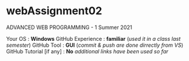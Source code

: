 # webAssignment02
ADVANCED WEB PROGRAMMING - 1 Summer 2021

Your OS : **Windows** 
GitHub Experience : **familiar** (*used it in a class last semester*)
GitHub Tool : **GUI** (*commit & push are done dirrectly from VS*)
GitHub Tutorial [if any] : **No** *additional links have been used so far*